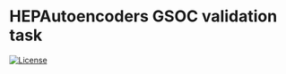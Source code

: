# HEPAutoencoders GSOC validation task

[![License](https://img.shields.io/badge/License-Apache%202.0-blue.svg)](http://www.apache.org/licenses/LICENSE-2.0)
